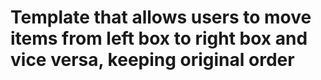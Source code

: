 # Template that allows users to move items from left box to right box and vice versa, keeping original order


